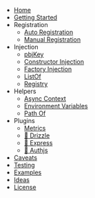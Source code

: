 - [Home](/)
- [Getting Started](getting-started.md)
- Registration
  - [Auto Registration](auto-registration.md)
  - [Manual Registration](manual-registration.md)
- Injection
  - [pbjKey](pbj-key.md)
  - [Constructor Injection](constructor-injection.md)
  - [Factory Injection](factory-injection.md)
  - [ListOf](list-of.md)
  - [Registry](registry.md)
- Helpers
  - [Async Context](async.md)
  - [Environment Variables](env.md)
  - [Path Of](path-of.md)
- Plugins
  - [Metrics](./plugins/metrics.md)
  - [🚧 Drizzle](./plugins/drizzle.md)
  - [🚧 Express](./plugins/express.md)
  - [🚧 Authjs](./plugins/authjs.md)
- [Caveats](caveats.md)
- [Testing](testing.md)
- [Examples](https://github.com/spbjjus/pbj/tree/main/examples)
- [Ideas](ideas.md)
- [License](license.md)
